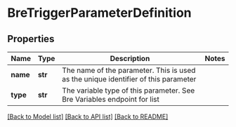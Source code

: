 # BreTriggerParameterDefinition

## Properties
Name | Type | Description | Notes
------------ | ------------- | ------------- | -------------
**name** | **str** | The name of the parameter. This is used as the unique identifier of this parameter | 
**type** | **str** | The variable type of this parameter. See Bre Variables endpoint for list | 

[[Back to Model list]](../README.md#documentation-for-models) [[Back to API list]](../README.md#documentation-for-api-endpoints) [[Back to README]](../README.md)


